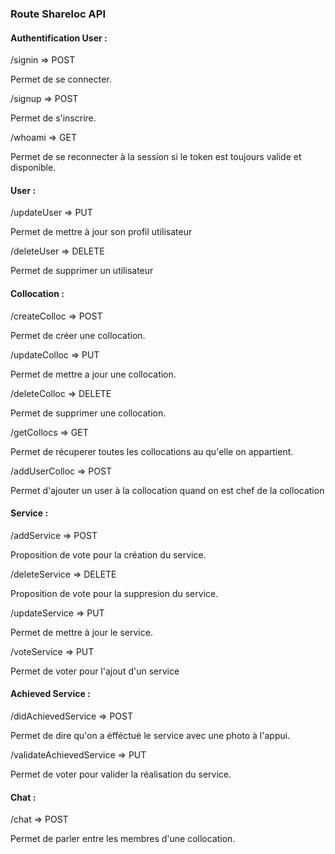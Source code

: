 ### Route Shareloc API

#### Authentification User :

/signin => POST

Permet de se connecter.

/signup => POST

Permet de s'inscrire.

/whoami => GET

Permet de se reconnecter à la session si le token est toujours valide et disponible.



#### User :

/updateUser => PUT

Permet de mettre à jour son profil utilisateur

/deleteUser => DELETE

Permet de supprimer un utilisateur



#### Collocation :

/createColloc => POST

Permet de créer une collocation.

/updateColloc => PUT

Permet de mettre a jour une collocation.

/deleteColloc => DELETE

Permet de supprimer une collocation.

/getCollocs => GET

Permet de récuperer toutes les collocations au qu'elle on appartient.

/addUserColloc => POST

Permet d'ajouter un user à la collocation quand on est chef de la collocation



#### Service :

/addService => POST

Proposition de vote pour la création du service.

/deleteService => DELETE

Proposition de vote pour la suppresion du service.

/updateService => PUT

Permet de mettre à jour le service.

/voteService => PUT

Permet de voter pour l'ajout d'un service



#### Achieved Service :

/didAchievedService => POST

Permet de dire qu'on a éfféctué le service avec une photo à l'appui.

/validateAchievedService => PUT

Permet de voter pour valider la réalisation du service.



#### Chat :

/chat => POST

Permet de parler entre les membres d'une collocation.



